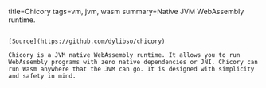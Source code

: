 title=Chicory
tags=vm, jvm, wasm
summary=Native JVM WebAssembly runtime.
~~~~~~

[Source](https://github.com/dylibso/chicory)

Chicory is a JVM native WebAssembly runtime. It allows you to run WebAssembly programs with zero native dependencies or JNI. Chicory can run Wasm anywhere that the JVM can go. It is designed with simplicity and safety in mind.
